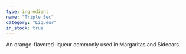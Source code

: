 ```yaml
---
type: ingredient
name: "Triple Sec"
category: "Liqueur"
in_stock: true
---
```


An orange-flavored liqueur commonly used in Margaritas and Sidecars.
